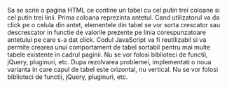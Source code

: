Sa se scrie o pagina HTML ce contine un tabel cu cel putin trei coloane si cel putin trei linii. Prima coloana reprezinta antetul. Cand utilizatorul va da click pe o celula din antet, elementele din tabel se vor sorta crescator sau descrescator in functie de valorile prezente pe linia corespunzatoare antetului pe care s-a dat click. Codul JavaScript va fi reutilizabil si va permite crearea unui comportament de tabel sortabil pentru mai multe tabele existente in cadrul paginii. Nu se vor folosi biblioteci de functii, jQuery, pluginuri, etc.
Dupa rezolvarea problemei, implementati o noua varianta in care capul de tabel este orizontal, nu vertical. Nu se vor folosi biblioteci de functii, jQuery, pluginuri, etc.
